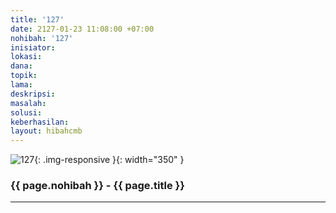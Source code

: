 ```yaml
---
title: '127'
date: 2127-01-23 11:08:00 +07:00
nohibah: '127'
inisiator: 
lokasi: 
dana: 
topik: 
lama: 
deskripsi: 
masalah: 
solusi: 
keberhasilan: 
layout: hibahcmb
---
```


![127](/static/img/hibahcmb/127.png){: .img-responsive }{: width="350" }

### {{ page.nohibah }} - {{ page.title }}

---
